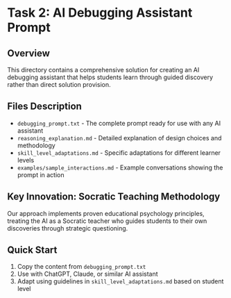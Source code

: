 # Task 2: AI Debugging Assistant Prompt

## Overview
This directory contains a comprehensive solution for creating an AI debugging assistant that helps students learn through guided discovery rather than direct solution provision.

## Files Description
- `debugging_prompt.txt` - The complete prompt ready for use with any AI assistant
- `reasoning_explanation.md` - Detailed explanation of design choices and methodology
- `skill_level_adaptations.md` - Specific adaptations for different learner levels
- `examples/sample_interactions.md` - Example conversations showing the prompt in action

## Key Innovation: Socratic Teaching Methodology
Our approach implements proven educational psychology principles, treating the AI as a Socratic teacher who guides students to their own discoveries through strategic questioning.

## Quick Start
1. Copy the content from `debugging_prompt.txt`
2. Use with ChatGPT, Claude, or similar AI assistant
3. Adapt using guidelines in `skill_level_adaptations.md` based on student level

